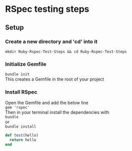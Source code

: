 # RSpec testing steps

## Setup

### Create a new directory and 'cd' into it
```mkdir Ruby-Rspec-Test-Steps && cd Ruby-Rspec-Test-Steps```

### Initialize Gemfile
```bundle init```  
This creates a Gemfile in the root of your project

### Install RSpec
Open the Gemfile and add the below line  
```gem 'rspec'```  
Then in your terminal install the dependencies with  
```bundle```  
or   
```bundle install```


```ruby
def test(hello)
  return hello
end
```